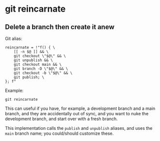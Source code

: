 # git reincarnate

## Delete a branch then create it anew

Git alias:

```git
reincarnate = !"f() { \
    [[ -n $@ ]] && \
    git checkout \"$@\" && \
    git unpublish && \
    git checkout main && \
    git branch -D \"$@\" && \
    git checkout -b \"$@\" && \
    git publish; \
}; f"
```

Example:

```shell
git reincarnate
```

This can useful if you have, for example, a development branch and 
a main branch, and they are accidentally out of sync, and you want 
to nuke the development branch, and start over with a fresh branch.

This implementation calls the `publish` and `unpublish` aliases,
and uses the `main` branch name; you could/should customize these.

